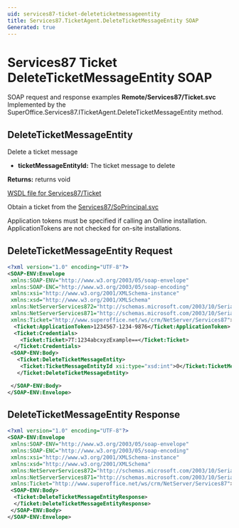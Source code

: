```yaml
---
uid: services87-ticket-deleteticketmessageentity
title: Services87.TicketAgent.DeleteTicketMessageEntity SOAP
Generated: true
---
```


# Services87 Ticket DeleteTicketMessageEntity SOAP

SOAP request and response examples **Remote/Services87/Ticket.svc**
Implemented by the <see cref="M:SuperOffice.Services87.ITicketAgent.DeleteTicketMessageEntity">SuperOffice.Services87.ITicketAgent.DeleteTicketMessageEntity</see> method.

## DeleteTicketMessageEntity

Delete a ticket message

* **ticketMessageEntityId:** The ticket message to delete

**Returns:** returns void


[WSDL file for Services87/Ticket](../Services87-Ticket.md)

Obtain a ticket from the [Services87/SoPrincipal.svc](../SoPrincipal/SoPrincipal.md)

Application tokens must be specified if calling an Online installation. ApplicationTokens are not checked for on-site installations.

## DeleteTicketMessageEntity Request

```xml
<?xml version="1.0" encoding="UTF-8"?>
<SOAP-ENV:Envelope
 xmlns:SOAP-ENV="http://www.w3.org/2003/05/soap-envelope"
 xmlns:SOAP-ENC="http://www.w3.org/2003/05/soap-encoding"
 xmlns:xsi="http://www.w3.org/2001/XMLSchema-instance"
 xmlns:xsd="http://www.w3.org/2001/XMLSchema"
 xmlns:NetServerServices872="http://schemas.microsoft.com/2003/10/Serialization/Arrays"
 xmlns:NetServerServices871="http://schemas.microsoft.com/2003/10/Serialization/"
 xmlns:Ticket="http://www.superoffice.net/ws/crm/NetServer/Services87">
  <Ticket:ApplicationToken>1234567-1234-9876</Ticket:ApplicationToken>
  <Ticket:Credentials>
    <Ticket:Ticket>7T:1234abcxyzExample==</Ticket:Ticket>
  </Ticket:Credentials>
 <SOAP-ENV:Body>
   <Ticket:DeleteTicketMessageEntity>
    <Ticket:TicketMessageEntityId xsi:type="xsd:int">0</Ticket:TicketMessageEntityId>
   </Ticket:DeleteTicketMessageEntity>

 </SOAP-ENV:Body>
</SOAP-ENV:Envelope>

```


## DeleteTicketMessageEntity Response

```xml
<?xml version="1.0" encoding="UTF-8"?>
<SOAP-ENV:Envelope
 xmlns:SOAP-ENV="http://www.w3.org/2003/05/soap-envelope"
 xmlns:SOAP-ENC="http://www.w3.org/2003/05/soap-encoding"
 xmlns:xsi="http://www.w3.org/2001/XMLSchema-instance"
 xmlns:xsd="http://www.w3.org/2001/XMLSchema"
 xmlns:NetServerServices872="http://schemas.microsoft.com/2003/10/Serialization/Arrays"
 xmlns:NetServerServices871="http://schemas.microsoft.com/2003/10/Serialization/"
 xmlns:Ticket="http://www.superoffice.net/ws/crm/NetServer/Services87">
 <SOAP-ENV:Body>
  <Ticket:DeleteTicketMessageEntityResponse>
  </Ticket:DeleteTicketMessageEntityResponse>
 </SOAP-ENV:Body>
</SOAP-ENV:Envelope>

```

